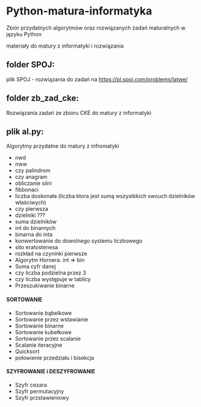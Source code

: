 # Python-matura-informatyka
Zbiór przydatnych algorytmów oraz rozwiązanych zadań maturalnych w języku Python

materiały do matury z informatyki i rozwiązania


## folder SPOJ:
plik SPOJ - rozwiązania do zadań na https://pl.spoj.com/problems/latwe/

## folder zb_zad_cke:
Rozwiązania zadań ze zbioru CKE do matury z informatyki

## plik al.py:
  Algorytmy przydatne do matury z infromatyki
  -  nwd
  -  nww
  -  czy palindrom
  -  czy anagram
  -  obliczanie silni
  -  fibbonaci
  -  liczba doskonała (liczba ktora jest sumą wszystkkich swouch dzielników właściwych)
  -  czy pierwsza
  -  dzielniki ???
  -  suma dzielników
  -  int do binarnych
  -  binarna do inta
  -  konwertowanie do dowolnego systemu liczbowego
  -  sito eratostenesa
  -  rozkład na czyninki pierwsze
  -  Algorytm Hornera. int => bin
  -  Suma cyfr danej
  -  czy liczba podzielna przez 3
  -  czy liczba występuje w tablicy
  -  Przeszukiwanie binarne
#### SORTOWANIE
  -  Sortowanie bąbelkowe
  -  Sortowanie przez wstawianie
  -  Sortowanie binarne
  -  Sortowanie kubełkowe
  -  Sortowanie przez scalanie
  -  Scalanie iteracyjne
  -  Quicksort
  - połowienie przedziału i bisekcja
#### SZYFROWANIE i DESZYFROWANIE
  -  Szyfr cezara
  -  Szyfr permutacyjny
  -  Szyfr przstawieniowy
